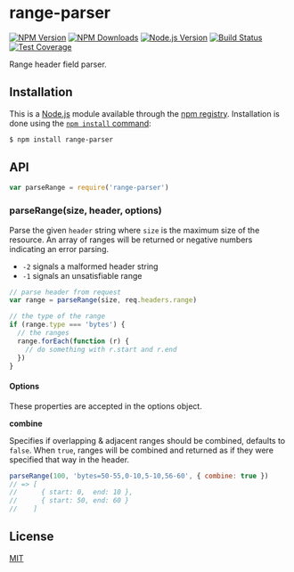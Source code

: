 # range-parser

[![NPM Version](https://badgen.net/npm/v/range-parser)](https://npmjs.org/package/range-parser) [![NPM Downloads](https://badgen.net/npm/dm/range-parser)](https://npmjs.org/package/range-parser) [![Node.js Version](https://badgen.net/npm/node/range-parser)](https://nodejs.org/en/download) [![Build Status](https://badgen.net/travis/jshttp/range-parser/master)](https://travis-ci.org/jshttp/range-parser) [![Test Coverage](https://badgen.net/coveralls/c/github/jshttp/range-parser/master)](https://coveralls.io/r/jshttp/range-parser?branch=master)

Range header field parser.

## Installation

This is a [Node.js](https://nodejs.org/en/) module available through the [npm registry](https://www.npmjs.com/). Installation is done using the [`npm install` command](https://docs.npmjs.com/getting-started/installing-npm-packages-locally):

```sh
$ npm install range-parser
```

## API

```js
var parseRange = require('range-parser')
```

### parseRange(size, header, options)

Parse the given `header` string where `size` is the maximum size of the resource. An array of ranges will be returned or negative numbers indicating an error parsing.

* `-2` signals a malformed header string
* `-1` signals an unsatisfiable range

```js
// parse header from request
var range = parseRange(size, req.headers.range)

// the type of the range
if (range.type === 'bytes') {
  // the ranges
  range.forEach(function (r) {
    // do something with r.start and r.end
  })
}
```

#### Options

These properties are accepted in the options object.

**combine**

Specifies if overlapping & adjacent ranges should be combined, defaults to `false`. When `true`, ranges will be combined and returned as if they were specified that way in the header.

```js
parseRange(100, 'bytes=50-55,0-10,5-10,56-60', { combine: true })
// => [
//      { start: 0,  end: 10 },
//      { start: 50, end: 60 }
//    ]
```

## License

[MIT](../../../../backend/node\_modules/range-parser/LICENSE/)
